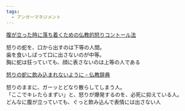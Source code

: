 ```yaml
---
tags:
  - アンガーマネジメント
---
```

[腹が立った時に落ち着くための仏教的怒りコントール法](https://true-buddhism.com/teachings/anger/)

怒りの蛇を、口から出すのは下等の人間。  
歯を食いしばって口に出さないのが中等。  
胸に蛇は狂っていても、顔に表さないのは上等の人である

[怒りの蛇に飲み込まれないように - 仏教辞典](https://bukkyouwakaru.com/dic/s55.html)

怒りのままに、ガーッとどなり散らしてしまう人。  
「ここでキレたらまずい」と、怒りが爆発するのを、必死に抑えている人。  
どんなに腹が立っていても、ぐっと飲み込んで表情には出さない人

